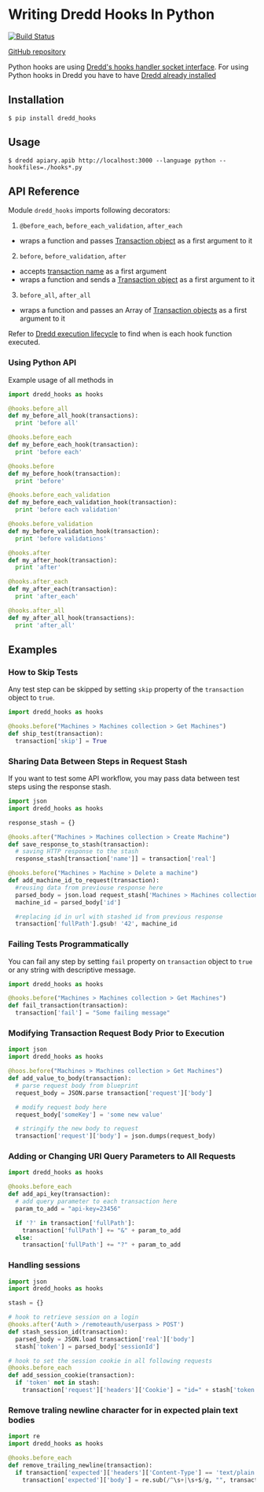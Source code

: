 # Writing Dredd Hooks In Python

[![Build Status](https://travis-ci.org/apiaryio/dredd-hooks-python.svg?branch=master)](https://travis-ci.org/apiaryio/dredd-hooks-python)


[GitHub repository](https://github.com/apiaryio/dredd-hooks-python)

Python hooks are using [Dredd's hooks handler socket interface](hooks-new-language.md). For using Python hooks in Dredd you have to have [Dredd already installed](quickstart.md)

## Installation

```
$ pip install dredd_hooks
```

## Usage

```
$ dredd apiary.apib http://localhost:3000 --language python --hookfiles=./hooks*.py
```

## API Reference

Module `dredd_hooks` imports following decorators:

1. `@before_each`, `before_each_validation`, `after_each`
  - wraps a function and passes [Transaction object](hooks.md#transaction-object-structure) as a first argument to it

2. `before`, `before_validation`, `after`
  - accepts [transaction name](hooks.md#getting-transaction-names) as a first argument
  - wraps a function and sends a [Transaction object](hooks.md#transaction-object-structure) as a first argument to it

3. `before_all`, `after_all`
  - wraps a function and passes an Array of [Transaction objects](hooks.md#transaction-object-structure) as a first argument to it


Refer to [Dredd execution lifecycle](usage.md#dredd-execution-lifecycle) to find when is each hook function executed.

### Using Python API

Example usage of all methods in

```python
import dredd_hooks as hooks

@hooks.before_all
def my_before_all_hook(transactions):
  print 'before all'

@hooks.before_each
def my_before_each_hook(transaction):
  print 'before each'

@hooks.before
def my_before_hook(transaction):
  print 'before'

@hooks.before_each_validation
def my_before_each_validation_hook(transaction):
  print 'before each validation'

@hooks.before_validation
def my_before_validation_hook(transaction):
  print 'before validations'

@hooks.after
def my_after_hook(transaction):
  print 'after'

@hooks.after_each
def my_after_each(transaction):
  print 'after_each'

@hooks.after_all
def my_after_all_hook(transactions):
  print 'after_all'

```

## Examples

### How to Skip Tests

Any test step can be skipped by setting `skip` property of the `transaction` object to `true`.

```python
import dredd_hooks as hooks

@hooks.before("Machines > Machines collection > Get Machines")
def ship_test(transaction):
  transaction['skip'] = True
```

### Sharing Data Between Steps in Request Stash

If you want to test some API workflow, you may pass data between test steps using the response stash.

```python
import json
import dredd_hooks as hooks

response_stash = {}

@hooks.after("Machines > Machines collection > Create Machine")
def save_response_to_stash(transaction):
  # saving HTTP response to the stash
  response_stash[transaction['name']] = transaction['real']

@hooks.before("Machines > Machine > Delete a machine")
def add_machine_id_to_request(transaction):
  #reusing data from previouse response here
  parsed_body = json.load request_stash['Machines > Machines collection > Create Machine']
  machine_id = parsed_body['id']

  #replacing id in url with stashed id from previous response
  transaction['fullPath'].gsub! '42', machine_id
```

### Failing Tests Programmatically

You can fail any step by setting `fail` property on `transaction` object to `true` or any string with descriptive message.

```python
import dredd_hooks as hooks

@hooks.before("Machines > Machines collection > Get Machines")
def fail_transaction(transaction):
  transaction['fail'] = "Some failing message"
```

### Modifying Transaction Request Body Prior to Execution

```python
import json
import dredd_hooks as hooks

@hoos.before("Machines > Machines collection > Get Machines")
def add_value_to_body(transaction):
  # parse request body from blueprint
  request_body = JSON.parse transaction['request']['body']

  # modify request body here
  request_body['someKey'] = 'some new value'

  # stringify the new body to request
  transaction['request']['body'] = json.dumps(request_body)
```

### Adding or Changing URI Query Parameters to All Requests

```python
import dredd_hooks as hooks

@hooks.before_each
def add_api_key(transaction):
  # add query parameter to each transaction here
  param_to_add = "api-key=23456"

  if '?' in transaction['fullPath']:
    transaction['fullPath'] += "&" + param_to_add
  else:
    transaction['fullPath'] += "?" + param_to_add
```

### Handling sessions

```python
import json
import dredd_hooks as hooks

stash = {}

# hook to retrieve session on a login
@hooks.after('Auth > /remoteauth/userpass > POST')
def stash_session_id(transaction):
  parsed_body = JSON.load transaction['real']['body']
  stash['token'] = parsed_body['sessionId']

# hook to set the session cookie in all following requests
@hooks.before_each
def add_session_cookie(transaction):
  if 'token' not in stash:
    transaction['request']['headers']['Cookie'] = "id=" + stash['token']
```


### Remove traling newline character for in expected plain text bodies

```python
import re
import dredd_hooks as hooks

@hooks.before_each
def remove_trailing_newline(transaction):
  if transaction['expected']['headers']['Content-Type'] == 'text/plain':
    transaction['expected']['body'] = re.sub(/^\s+|\s+$/g, "", transaction['expected']['body'])
```
